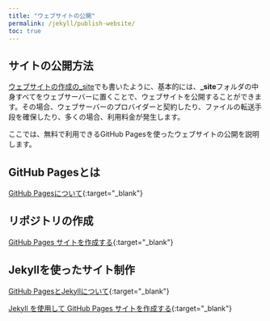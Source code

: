 ```yaml
---
title: "ウェブサイトの公開"
permalink: /jekyll/publish-website/
toc: true
---
```

## サイトの公開方法
[ウェブサイトの作成の_site](../create-website/#_site)でも書いたように、基本的には、**_site**フォルダの中身すべてをウェブサーバーに置くことで、ウェブサイトを公開することができます。その場合、ウェブサーバーのプロバイダーと契約したり、ファイルの転送手段を確保したり、多くの場合、利用料金が発生します。

ここでは、無料で利用できるGitHub Pagesを使ったウェブサイトの公開を説明します。

## GitHub Pagesとは
[GitHub Pagesについて](https://docs.github.com/ja/pages/getting-started-with-github-pages/about-github-pages){:target="_blank"}

## リポジトリの作成
[GitHub Pages サイトを作成する](https://docs.github.com/ja/pages/getting-started-with-github-pages/creating-a-github-pages-site){:target="_blank"}

## Jekyllを使ったサイト制作
[GitHub PagesとJekyllについて](https://docs.github.com/ja/pages/setting-up-a-github-pages-site-with-jekyll/about-github-pages-and-jekyll){:target="_blank"}

[Jekyll を使用して GitHub Pages サイトを作成する](https://docs.github.com/ja/pages/setting-up-a-github-pages-site-with-jekyll/creating-a-github-pages-site-with-jekyll){:target="_blank"}
